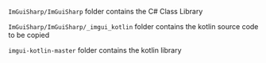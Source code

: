 `ImGuiSharp/ImGuiSharp` folder contains the C# Class Library

`ImGuiSharp/ImGuiSharp/_imgui_kotlin` folder contains the kotlin source code to be copied

`imgui-kotlin-master` folder contains the kotlin library

